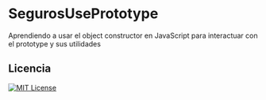 
# SegurosUsePrototype

Aprendiendo a usar el object constructor en JavaScript para interactuar con el prototype y sus utilidades

## Licencia

[![MIT License](https://img.shields.io/badge/License-MIT-green.svg)](https://choosealicense.com/licenses/mit/)

